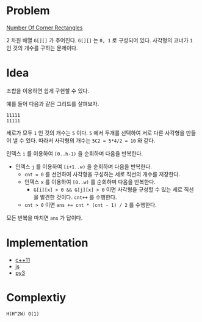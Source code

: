 # Problem

[Number Of Corner Rectangles](https://leetcode.com/problems/number-of-corner-rectangles/)

2 차원 배열 `G[][]` 가 주어진다. `G[][]` 는 `0, 1` 로 구성되어
있다. 사각형의 코너가 `1` 인 것의 개수를 구하는 문제이다.

# Idea

조합을 이용하면 쉽게 구현할 수 있다.

예를 들어 다음과 같은 그리드를 살펴보자.

```
11111
11111
```

세로가 모두 `1` 인 것의 개수는 `5` 이다. `5` 에서 두개를
선택하여 서로 다른 사각형을 만들어 낼 수 있다. 따라서 사각형의
개수는 `5C2 = 5*4/2 = 10` 와 같다.

인덱스 `i` 를 이용하여 `[0..h-1)` 을 순회하며 다음을 반복한다.

* 인덱스 `j` 를 이용하여 `[i+1..w)` 을 순회하며 다음을 반복한다.
  * `cnt = 0` 를 선언하여 사각형을 구성하는 세로 직선의 개수를
    저장한다.
  * 인덱스 `x` 를 이용하여 `[0..w)` 를 순회하며 다음을 반복한다.
    * `G[i][x] > 0 && G[j][x] > 0` 이면 사각형을 구성할 수 있는 세로
      직선을 발견한 것이다. `cnt++` 를 수행한다.
  * `cnt > 0` 이면 `ans += cnt * (cnt - 1) / 2` 를 수행한다.
  
모든 반복을 마치면 `ans` 가 답이다.

# Implementation

* [c++11](a.cpp)
* [js](a.js)
* [py3](a.py)

# Complextiy

```
H(H^2W) O(1)
```
